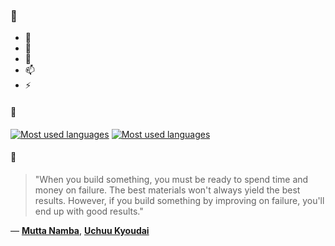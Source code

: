 ### 👋

- 🔭
- 🌱
- 💬
- 📫
- ⚡

#### 🧏

[![Most used languages](https://github-readme-stats-aynah.vercel.app/api/top-langs/?username=aynh&theme=solarized-dark&langs_count=6&layout=compact&hide_title=true)](https://github.com/anuraghazra/github-readme-stats#gh-dark-mode-only)
[![Most used languages](https://github-readme-stats-aynah.vercel.app/api/top-langs/?username=aynh&theme=solarized-light&langs_count=6&layout=compact&hide_title=true)](https://github.com/anuraghazra/github-readme-stats#gh-light-mode-only)

#### 💬

> "When you build something, you must be ready to spend time and money on failure. The best materials won't always yield the best results. However, if you build something by improving on failure, you'll end up with good results."

&mdash; [**Mutta Namba**](https://myanimelist.net/character.php?q=Mutta%20Namba&cat=character), [**Uchuu Kyoudai**](https://myanimelist.net/search/all?q=Uchuu%20Kyoudai&cat=all)
